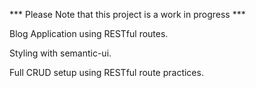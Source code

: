 *** Please Note that this project is a work in progress ***

Blog Application using RESTful routes. 

Styling with semantic-ui.

Full CRUD setup using RESTful route practices.  